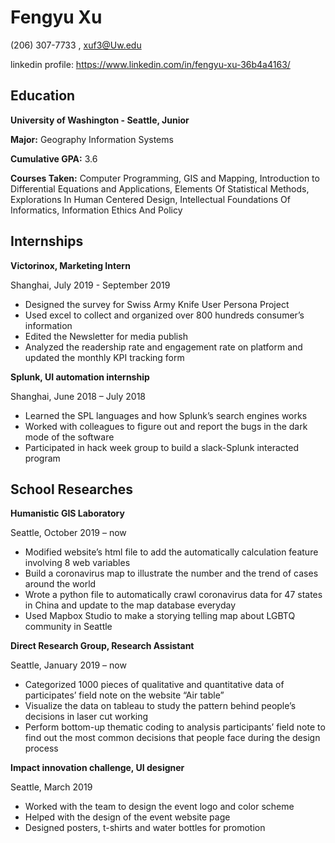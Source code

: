 # Fengyu Xu

(206) 307-7733 , xuf3@Uw.edu

linkedin profile: https://www.linkedin.com/in/fengyu-xu-36b4a4163/

## Education

**University of Washington - Seattle, Junior**

**Major:** Geography Information Systems

**Cumulative GPA:** 3.6

**Courses Taken:** Computer Programming, GIS and Mapping, Introduction to Differential Equations and Applications, Elements Of Statistical Methods, Explorations In Human Centered Design, Intellectual Foundations Of Informatics, Information Ethics And Policy


## Internships

**Victorinox, Marketing Intern**

Shanghai, July 2019 - September 2019

-	Designed the survey for Swiss Army Knife User Persona Project
-	Used excel to collect and organized over 800 hundreds consumer’s information
-	Edited the Newsletter for media publish
-	Analyzed the readership rate and engagement rate on platform and updated the monthly KPI tracking form

**Splunk, UI automation internship**

Shanghai, June 2018 – July 2018

- Learned the SPL languages and how Splunk’s search engines works
- Worked with colleagues to figure out and report the bugs in the dark mode of the software
-	Participated in hack week group to build a slack-Splunk interacted program


## School Researches

**Humanistic GIS Laboratory**

 Seattle, October 2019 – now

-	Modified website’s html file to add the automatically calculation feature involving 8 web variables
-	Build a coronavirus map to illustrate the number and the trend of cases around the world
-	Wrote a python file to automatically crawl coronavirus data for 47 states in China and update to the map database everyday
-	Used Mapbox Studio to make a storying telling map about LGBTQ community in Seattle

**Direct Research Group, Research Assistant**

Seattle, January 2019 – now

-	Categorized 1000 pieces of qualitative and quantitative data of participates’ field note on the website “Air table”
-	Visualize the data on tableau to study the pattern behind people’s decisions in laser cut working
-	Perform bottom-up thematic coding to analysis participants’ field note to find out the most common decisions that people face during the design process

**Impact innovation challenge, UI designer**

Seattle, March 2019

-	Worked with the team to design the event logo and color scheme
-	Helped with the design of the event website page
-	Designed posters, t-shirts and water bottles for promotion
